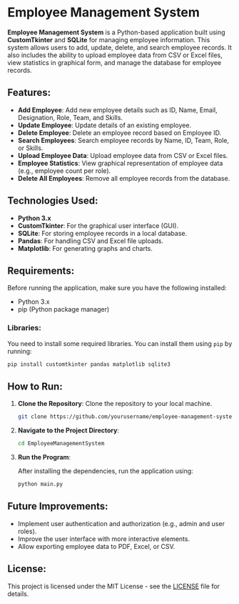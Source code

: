 # Employee Management System

**Employee Management System** is a Python-based application built using **CustomTkinter** and **SQLite** for managing employee information. This system allows users to add, update, delete, and search employee records. It also includes the ability to upload employee data from CSV or Excel files, view statistics in graphical form, and manage the database for employee records.

## Features:
- **Add Employee**: Add new employee details such as ID, Name, Email, Designation, Role, Team, and Skills.
- **Update Employee**: Update details of an existing employee.
- **Delete Employee**: Delete an employee record based on Employee ID.
- **Search Employees**: Search employee records by Name, ID, Team, Role, or Skills.
- **Upload Employee Data**: Upload employee data from CSV or Excel files.
- **Employee Statistics**: View graphical representation of employee data (e.g., employee count per role).
- **Delete All Employees**: Remove all employee records from the database.

## Technologies Used:
- **Python 3.x**
- **CustomTkinter**: For the graphical user interface (GUI).
- **SQLite**: For storing employee records in a local database.
- **Pandas**: For handling CSV and Excel file uploads.
- **Matplotlib**: For generating graphs and charts.

## Requirements:
Before running the application, make sure you have the following installed:
- Python 3.x
- pip (Python package manager)

### Libraries:
You need to install some required libraries. You can install them using `pip` by running:

```bash
pip install customtkinter pandas matplotlib sqlite3
```

## How to Run:

1. **Clone the Repository**:
   Clone the repository to your local machine.

   ```bash
   git clone https://github.com/yourusername/employee-management-system.git
   ```

2. **Navigate to the Project Directory**:

   ```bash
   cd EmployeeManagementSystem
   ```

3. **Run the Program**:

   After installing the dependencies, run the application using:

   ```bash
   python main.py
   ```
## Future Improvements:
- Implement user authentication and authorization (e.g., admin and user roles).
- Improve the user interface with more interactive elements.
- Allow exporting employee data to PDF, Excel, or CSV.

## License:
This project is licensed under the MIT License - see the [LICENSE](LICENSE) file for details.
